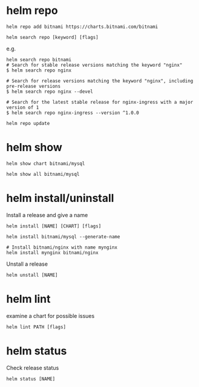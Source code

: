 # helm repo
```
helm repo add bitnami https://charts.bitnami.com/bitnami
```

```
helm search repo [keyword] [flags]
```

e.g.
```
helm search repo bitnami
# Search for stable release versions matching the keyword "nginx"
$ helm search repo nginx

# Search for release versions matching the keyword "nginx", including pre-release versions
$ helm search repo nginx --devel

# Search for the latest stable release for nginx-ingress with a major version of 1
$ helm search repo nginx-ingress --version ^1.0.0 
```

```
helm repo update
```

# helm show
```
helm show chart bitnami/mysql
```

```
helm show all bitnami/mysql
```
# helm install/uninstall
Install a release and give a name
```
helm install [NAME] [CHART] [flags]
```

```
helm install bitnami/mysql --generate-name

# Install bitnami/nginx with name mynginx
helm install mynginx bitnami/nginx
```

Unstall a release
```
helm unstall [NAME]
```

# helm lint
examine a chart for possible issues
```
helm lint PATH [flags]
```

# helm status
Check release status
```
helm status [NAME]
```
